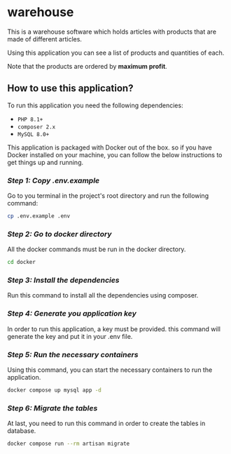 # warehouse
This is a warehouse software which holds articles with products that are made of different articles.

Using this application you can see a list of products and quantities of each.

Note that the products are ordered by **maximum profit**.

## How to use this application?
To run this application you need the following dependencies:

- `PHP 8.1+`
- `composer 2.x`
- `MySQL 8.0+`

This application is packaged with Docker out of the box. so if you have Docker installed on your machine, you can follow the below instructions to get things up and running.
### *Step 1: Copy .env.example*

Go to you terminal in the project's root directory and run the following command:

``` bash
cp .env.example .env
```

### *Step 2: Go to docker directory*

All the docker commands must be run in the docker directory.

``` bash
cd docker
```

### *Step 3: Install the dependencies*

Run this command to install all the dependencies using composer.



### *Step 4: Generate you application key*

In order to run this application, a key must be provided. this command will generate the key and put it in your .env file.



### *Step 5: Run the necessary containers*

Using this command, you can start the necessary containers to run the application.

``` bash
docker compose up mysql app -d
```

### *Step 6: Migrate the tables*

At last, you need to run this command in order to create the tables in database.

``` bash
docker compose run --rm artisan migrate
```
